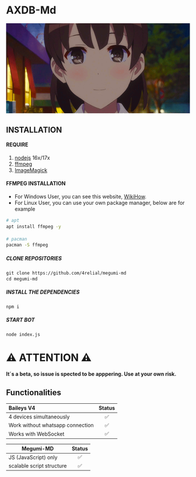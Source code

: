  # AXDB-Md

![](./assets/smile.gif)

## INSTALLATION

#### REQUIRE
1. [nodejs](https://nodejs.org/en/download) 16x/17x
2. [ffmpeg](https://ffmpeg.org)
3. [ImageMagick](https://www.imagemagick.org)

#### FFMPEG INSTALLATION
- For Windows User, you can see this website, [WikiHow](https://www.wikihow.com/Install-FFmpeg-on-Windows).<br />
- For Linux User, you can use your own package manager, below are for example

```bash
# apt
apt install ffmpeg -y

# pacman
pacman -S ffmpeg
```

##### CLONE REPOSITORIES
```Alpine Abuild
git clone https://github.com/4relial/megumi-md
cd megumi-md
```

#####  INSTALL THE DEPENDENCIES 
```Alpine Abuild
npm i
```

#####  START BOT
```Alpine Abuild
node index.js
```

# ⚠ ATTENTION ⚠
<b> It´s a beta, so issue is spected to be apppering. Use at your own risk. </b><br>


## Functionalities

| Baileys V4                       | Status  |
| :------------------------------- | :----:  |
| 4 devices simultaneously         |   ✅   |
| Work without whatsapp connection |   ✅   |
| Works with WebSocket             |   ✅   |

| Megumi-MD                    | Status  |
| ---------------------------- | :----:  |
| JS (JavaScript) only         |   ✅   |
| scalable script structure    |   ✅   |
